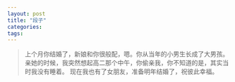 ```yaml
---
layout: post
title: "段子"
categories:
tags:
---
```


> 上个月你结婚了，新娘和你很般配，嗯。你从当年的小男生长成了大男孩。
> 亲她的时候，我突然想起高二那个中午，你偷亲我，你不知道的是，其实当时我没有睡着。
> 现在我也有了女朋友，准备明年结婚了，祝彼此幸福。
